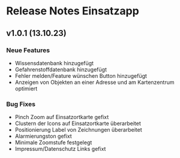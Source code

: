 # Release Notes Einsatzapp

## v1.0.1 (13.10.23)

### Neue Features
- Wissensdatenbank hinzugefügt
- Gefahrenstoffdatenbank hinzugefügt
- Fehler melden/Feature wünschen Button hinzugefügt
- Anzeigen von Objekten an einer Adresse und am Kartenzentrum optimiert

### Bug Fixes
- Pinch Zoom auf Einsatzortkarte gefixt
- Clustern der Icons auf Einsatzortkarte überarbeitet
- Positionierung Label von Zeichnungen überarbeitet
- Alarmierungston gefixt
- Minimale Zoomstufe festgelegt
- Impressum/Datenschutz Links gefixt
